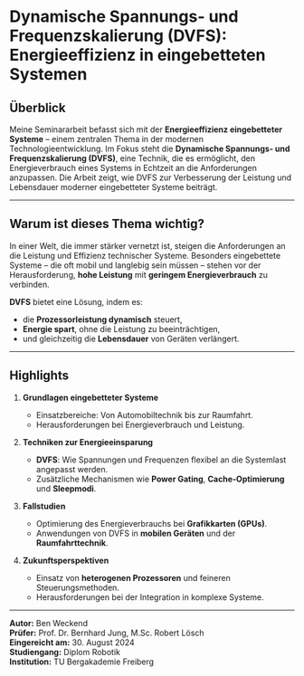 # Dynamische Spannungs- und Frequenzskalierung (DVFS): Energieeffizienz in eingebetteten Systemen

## Überblick

Meine Seminararbeit befasst sich mit der **Energieeffizienz eingebetteter Systeme** – einem zentralen Thema in der modernen Technologieentwicklung. Im Fokus steht die **Dynamische Spannungs- und Frequenzskalierung (DVFS)**, eine Technik, die es ermöglicht, den Energieverbrauch eines Systems in Echtzeit an die Anforderungen anzupassen. Die Arbeit zeigt, wie DVFS zur Verbesserung der Leistung und Lebensdauer moderner eingebetteter Systeme beiträgt.

---

## Warum ist dieses Thema wichtig?

In einer Welt, die immer stärker vernetzt ist, steigen die Anforderungen an die Leistung und Effizienz technischer Systeme. Besonders eingebettete Systeme – die oft mobil und langlebig sein müssen – stehen vor der Herausforderung, **hohe Leistung** mit **geringem Energieverbrauch** zu verbinden. 

**DVFS** bietet eine Lösung, indem es:
- die **Prozessorleistung dynamisch** steuert, 
- **Energie spart**, ohne die Leistung zu beeinträchtigen, 
- und gleichzeitig die **Lebensdauer** von Geräten verlängert.

---

## Highlights

1. **Grundlagen eingebetteter Systeme**
   - Einsatzbereiche: Von Automobiltechnik bis zur Raumfahrt.
   - Herausforderungen bei Energieverbrauch und Leistung.

2. **Techniken zur Energieeinsparung**
   - **DVFS**: Wie Spannungen und Frequenzen flexibel an die Systemlast angepasst werden.
   - Zusätzliche Mechanismen wie **Power Gating**, **Cache-Optimierung** und **Sleepmodi**.

3. **Fallstudien**
   - Optimierung des Energieverbrauchs bei **Grafikkarten (GPUs)**.
   - Anwendungen von DVFS in **mobilen Geräten** und der **Raumfahrttechnik**.

4. **Zukunftsperspektiven**
   - Einsatz von **heterogenen Prozessoren** und feineren Steuerungsmethoden.
   - Herausforderungen bei der Integration in komplexe Systeme.

---


**Autor:** Ben Weckend  
**Prüfer:** Prof. Dr. Bernhard Jung, M.Sc. Robert Lösch  
**Eingereicht am:** 30. August 2024  
**Studiengang:** Diplom Robotik  
**Institution:** TU Bergakademie Freiberg

